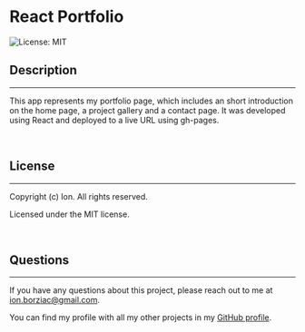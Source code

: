 # React Portfolio

![License: MIT](https://img.shields.io/badge/License-MIT-yellow.svg)

## Description
---
This app represents my portfolio page, which includes an short introduction on the home page, a project gallery and a contact page. It was developed using React and deployed to a live URL using gh-pages.

<br>

## License
---
Copyright (c) Ion. All rights reserved.

Licensed under the MIT license.

<br>

## Questions
---
If you have any questions about this project, please reach out to me at ion.borziac@gmail.com.

You can find my profile with all my other projects in my [GitHub profile](https://github.com/ionb23/).